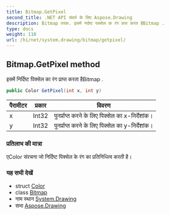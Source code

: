 ```yaml
---
title: Bitmap.GetPixel
second_title: .NET API संदर्भ के लिए Aspose.Drawing
description: Bitmap तरक. इसमें नर्दष्ट पक्सेल क रंग प्रप्त करत हैBitmap .
type: docs
weight: 110
url: /hi/net/system.drawing/bitmap/getpixel/
---
```

## Bitmap.GetPixel method

इसमें निर्दिष्ट पिक्सेल का रंग प्राप्त करता हैBitmap .

```csharp
public Color GetPixel(int x, int y)
```

| पैरामीटर | प्रकार | विवरण |
| --- | --- | --- |
| x | Int32 | पुनर्प्राप्त करने के लिए पिक्सेल का x-निर्देशांक। |
| y | Int32 | पुनर्प्राप्त करने के लिए पिक्सेल का y-निर्देशांक। |

### प्रतिलाभ की मात्रा

एColor संरचना जो निर्दिष्ट पिक्सेल के रंग का प्रतिनिधित्व करती है।

### यह सभी देखें

* struct [Color](../../color/)
* class [Bitmap](../)
* नाम स्थान [System.Drawing](../../bitmap/)
* सभा [Aspose.Drawing](../../../)


